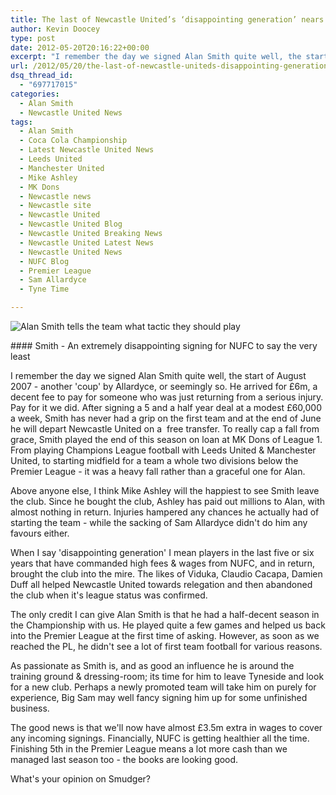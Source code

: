 ```yaml
---
title: The last of Newcastle United’s ‘disappointing generation’ nears the door
author: Kevin Doocey
type: post
date: 2012-05-20T20:16:22+00:00
excerpt: "I remember the day we signed Alan Smith quite well, the start of August 2007 - another 'coup' by Allardyce, or seemingly so. He arrived for £6m, a decent fee to pay.."
url: /2012/05/20/the-last-of-newcastle-uniteds-disappointing-generation-nears-the-door/
dsq_thread_id:
  - "697717015"
categories:
  - Alan Smith
  - Newcastle United News
tags:
  - Alan Smith
  - Coca Cola Championship
  - Latest Newcastle United News
  - Leeds United
  - Manchester United
  - Mike Ashley
  - MK Dons
  - Newcastle news
  - Newcastle site
  - Newcastle United
  - Newcastle United Blog
  - Newcastle United Breaking News
  - Newcastle United Latest News
  - Newcastle United News
  - NUFC Blog
  - Premier League
  - Sam Allardyce
  - Tyne Time

---
```

![Alan Smith tells the team what tactic they should play](https://www.tynetime.com/wp-content/uploads/2012/05/Alan-Smith-Newcastle-2012.jpg "Alan-Smith-Newcastle-2012")
  
#### Smith - An extremely disappointing signing for NUFC to say the very least

I remember the day we signed Alan Smith quite well, the start of August 2007 - another 'coup' by Allardyce, or seemingly so. He arrived for £6m, a decent fee to pay for someone who was just returning from a serious injury. Pay for it we did. After signing a 5 and a half year deal at a modest £60,000 a week, Smith has never had a grip on the first team and at the end of June he will depart Newcastle United on a  free transfer. To really cap a fall from grace, Smith played the end of  this season on loan at MK Dons of League 1. From playing Champions League football with Leeds United & Manchester United, to starting midfield for a team a whole two divisions below the Premier League - it was a heavy fall rather than a graceful one for Alan.

Above anyone else, I think Mike Ashley will the happiest to see Smith leave the club. Since he bought the club, Ashley has paid out millions to Alan, with almost nothing in return. Injuries hampered any chances he actually had of starting the team - while the sacking of Sam Allardyce didn't do him any favours either.

When I say 'disappointing generation' I mean players in the last five or six years that have commanded high fees & wages from NUFC, and in return, brought the club into the mire. The likes of Viduka, Claudio Cacapa, Damien Duff all helped Newcastle United towards relegation and then abandoned the club when it's league status was confirmed.

The only credit I can give Alan Smith is that he had a half-decent season in the Championship with us. He played quite a few games and helped us back into the Premier League at the first time of asking. However, as soon as we reached the PL, he didn't see a lot of first team football for various reasons.

As passionate as Smith is, and as good an influence he is around the training ground & dressing-room; its time for him to leave Tyneside and look for a new club. Perhaps a newly promoted team will take him on purely for experience, Big Sam may well fancy signing him up for some unfinished business.

The good news is that we'll now have almost £3.5m extra in wages to cover any incoming signings. Financially, NUFC is getting healthier all the time. Finishing 5th in the Premier League means a lot more cash than we managed last season too - the books are looking good.

What's your opinion on Smudger?
